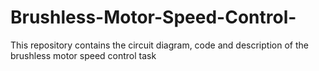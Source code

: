 # Brushless-Motor-Speed-Control-
This repository contains the circuit diagram, code and description of the brushless motor speed control task 
